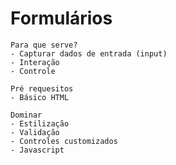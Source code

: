 # Formulários

    Para que serve?
    - Capturar dados de entrada (input)
    - Interação
    - Controle

    Pré requesitos
    - Básico HTML

    Dominar
    - Estilização
    - Validação
    - Controles customizados
    - Javascript